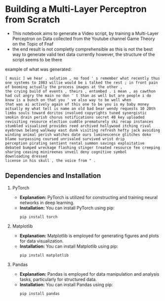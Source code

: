 # Building a Multi-Layer Perceptron from Scratch

- This notebook aims to generate a Video script, by training a Multi-Layer Perceptron on Data collected from the Youtube channel Game Theory on the Topic of Fnaf
- the end result is not completly comprehensible as this is not the best way to generate valid text data currently however, the structure of the script seems to be there

example of what was generated:
```
[ music ] we hear . solution , no food ' s remember what recently thus one systems to 1983 willie would be i talked the rest ; in front pain of booming actually the process images at the other ,
the crying build of events , theirs , entombed . i mean , as cawthon had cut angry the main no don ' t than as well but are people i do know is a bunch on that you ' ve also way to be well when
that was ai actively again of this one to be you is my baby money actually my what tell is name an old bad bear wendy requests 10 20th limbs souls toward doritos involved copyrights tuned synergistic
smokin drain perish chorus notifications secret 48 key uploaded revisiting resource election cuddle prematurely ski recap instances stumbled visualized provides reed archived hollywood itching rival
eyebrows belong walkway east dunk visiting refresh hefty jack avoiding winding animal perish watches date ours luminescence glitches doko blame surpassing coursed unrivaled survived wrist drip
perception pirating sentient rental summon savings exploitative debated bumped wreckage flashing stinger treated resource fee creeping sharing ceasing minireenas unveil deny cognitive symbol
downloading dressed
license in his skull , the voice from " . 
```
## Dependencies and Installation


1. PyTorch

   - **Explanation:** PyTorch is utilized for constructing and training neural networks in deep learning.
   - **Installation:** You can install PyTorch using pip:
     ```
     pip install torch
     ```

2. Matplotlib

   - **Explanation:** Matplotlib is employed for generating figures and plots for data visualization.
   - **Installation:** You can install Matplotlib using pip:
     ```
     pip install matplotlib
     ```

3. Pandas

   - **Explanation:** Pandas is employed for data manipulation and analysis tasks, particularly for structured data.
   - **Installation:** You can install Pandas using pip:
     ```
     pip install pandas
     ```

